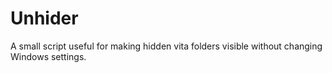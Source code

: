 # Unhider
A small script useful for making hidden vita folders visible without changing Windows settings.
